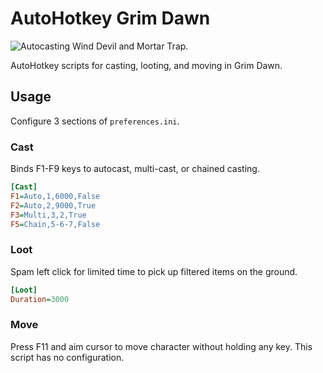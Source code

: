 # AutoHotkey Grim Dawn

![Autocasting Wind Devil and Mortar Trap.](https://github.com/hendraanggrian/AutoHotkey-GrimDawn/raw/assets/preview.gif)

AutoHotkey scripts for casting, looting, and moving in Grim Dawn.

## Usage

Configure 3 sections of `preferences.ini`.

### Cast

Binds F1-F9 keys to autocast, multi-cast, or chained casting.

```ini
[Cast]
F1=Auto,1,6000,False
F2=Auto,2,9000,True
F3=Multi,3,2,True
F5=Chain,5-6-7,False
```

### Loot

Spam left click for limited time to pick up filtered items on the ground.

```ini
[Loot]
Duration=3000
```

### Move

Press F11 and aim cursor to move character without holding any key. This script
has no configuration.
